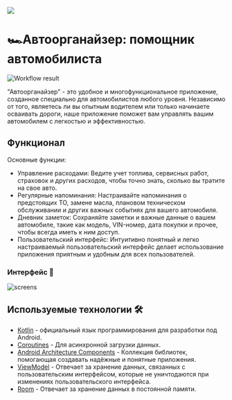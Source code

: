 ![](art/banner.png)
# 🏎Автоорганайзер: помощник автомобилиста

![Workflow result](https://github.com/2307vivek/Adopty/workflows/Check/badge.svg)

<!--Adopty is a 🐶 dog adoption sample application built to demonstrate Jetpack Compose Ui. Adopty app uses the [Petfinders api](https://www.petfinder.com/developers/v2/docs/) as a data source to show the lists of pets in the application.-->
"Автоорганайзер" - это удобное и многофункциональное приложение, созданное специально для автомобилистов любого уровня. Независимо от того, являетесь ли вы опытным водителем или только начинаете осваивать дороги, наше приложение поможет вам управлять вашим автомобилем с легкостью и эффективностью.

## Функционал
Основные функции:

- Управление расходами: Ведите учет топлива, сервисных работ, страховок и других расходов, чтобы точно знать, сколько вы тратите на свое авто.
- Регулярные напоминания: Настраивайте напоминания о предстоящих ТО, замене масла, плановом техническом обслуживании и других важных событиях для вашего автомобиля.
- Дневник заметок: Сохраняйте заметки и важные данные о вашем автомобиле, такие как модель, VIN-номер, дата покупки и прочее, чтобы всегда иметь к ним доступ.
- Пользовательский интерфейс: Интуитивно понятный и легко настраиваемый пользовательский интерфейс делает использование приложения приятным и удобным для всех пользователей.
  
### Интерфейс 📱
![screens](https://github.com/Naint/Car_Expenses/assets/60396802/1c4e31ce-1e96-4cf5-9de1-846dd2a20e53)

## Используемые технологии 🛠
- [Kotlin](https://kotlinlang.org/) - официальный язык программирования для разработки под Android.
- [Coroutines](https://kotlinlang.org/docs/reference/coroutines-overview.html) - Для асинхронной загрузки данных.
- [Android Architecture Components](https://developer.android.com/topic/libraries/architecture) - Коллекция библиотек, помогающая создавать надёжные и понятные приложения.
- [ViewModel](https://developer.android.com/topic/libraries/architecture/viewmodel) - Отвечает за хранение данных, связанных с пользовательским интерфейсом, которые не уничтодаются при изменениях пользовательского интерфейса.
- [Room](https://developer.android.com/reference/kotlin/androidx/room/Room) - Отвечает за хранение данных в постоянной памяти.



